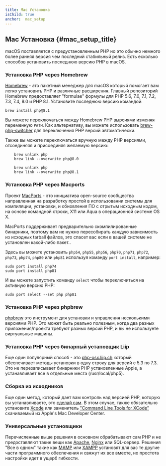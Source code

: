 ```yaml
---
title: Mac Установка
isChild: true
anchor:  mac_setup
---
```


## Mac Установка {#mac_setup_title}

macOS поставляется с предустановленным PHP но это обычно немного более ранняя версия чем последний стабильный релиз. Есть есколько способов установить последнюю версию PHP в macOS.

### Установка PHP через Homebrew

[Homebrew] - это пакетный менеджер для macOS который помогает вам легко установить PHP и различные расширения. Главный репозиторий Homebrew предоставляет "formulae" формулы для PHP 5.6, 7.0, 7.1, 7.2, 7.3, 7.4, 8.0 и PHP 8.1. Установите последнюю версию командой:

    brew install php@8.1

Вы можете переключаться между Homebrew PHP вырсиями изменяя переменную `PATH`. Как альтернативу, вы можете использовать [brew-php-switcher][brew-php-switcher] для переключения PHP версий автоматически.

Также вы можете переключаться вручную между PHP версиями, отсоединяяя и присоединяя желаемую версию:

```
    brew unlink php
    brew link --overwrite php@8.0
```

```
    brew unlink php
    brew link --overwrite php@8.1
```

### Установка PHP через Macports

Проект [MacPorts] - это инициатива open-source сообщества направленная на разработку
простой в использовании системы для компиляции, установки, и обновления ПО с отрытым исходным кодом,
на основе командной строки, X11 или Aqua в операционной системе OS X.

MacPorts поддерживает предварительно скомпилированные бинарники, поэтому вам не нужно пересобирать каждую
зависимость из исходных tarball файлов, это спасет вас если в вашей системе не установлен какой-либо пакет..

Здесь вы можете установить `php54`, `php55`, `php56`, `php70`, `php71`, `php72`, `php73`, `php74`, `php80` или `php81` используя команду `port install`, например:

    sudo port install php74
    sudo port install php81

И вы можете запустить команду `select` чтобы переключиться на активную версию PHP:

    sudo port select --set php php81

### Установка PHP через phpbrew

[phpbrew] это инструмент для установки и управления несколькими версиями PHP. Это может быть реально полезным, когда два разных
приложения/проекта требуют разных версий PHP, и вы не используете виртуальные машины.

### Установка PHP через бинарный установщик Liip

Еще один популярный способ - это [php-osx.liip.ch] который обеспечивает методы установки в одну строку для версий с 5.3 по 7.3.
Это не перезаписывает бинарники PHP установленные Apple, а устанавливает все в отдельные места (/usr/local/php5).

### Сборка из исходников

Еще один метод, который дает вам контроль над версией PHP, которую вы устанавливаете, это [сделай сам][mac-compile].
В этом случае, также обязательно установите [Xcode][xcode-gcc-substitution] или заменитель
["Command Line Tools for XCode"] скачиваемый из Apple's Mac Developer Center.

### Универсальные установщики

Перечисленные выше решения в основном обрабатывают сам PHP и не предоставляют такие вещи как [Apache][apache], [Nginx][nginx] или SQL-сервер.
Решения "Все в одном" такие как [MAMP][mamp-downloads] или [XAMPP][xampp] установят для вас те другие части  программного обеспечения
и свяжут их все вместе, но простота настройки идет в ущерб гибкости.

[Homebrew]: https://brew.sh/
[Homebrew PHP]: https://github.com/Homebrew/homebrew-php#installation
[MacPorts]: https://www.macports.org/install.php
[phpbrew]: https://github.com/phpbrew/phpbrew
[php-osx.liip.ch]: https://php-osx.liip.ch/
[mac-compile]: https://secure.php.net/install.macosx.compile
[xcode-gcc-substitution]: https://github.com/kennethreitz/osx-gcc-installer
["Command Line Tools for XCode"]: https://developer.apple.com/downloads
[apache]: https://httpd.apache.org/
[nginx]: https://www.nginx.com/
[mamp-downloads]: https://www.mamp.info/en/downloads/
[xampp]: https://www.apachefriends.org/index.html
[brew-php-switcher]: https://github.com/philcook/brew-php-switcher

